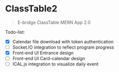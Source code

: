 # ClassTable2
> E-bridge ClassTable MERN App 2.0

Todo-list:

- [x] Calendar file download with token authentication
- [ ] Socket.IO integration to reflect program progress
- [x] Front-end UI Entrance design
- [ ] Front-end UI Card-calendar design
- [ ] ICAL.js integration to visualize daily event
